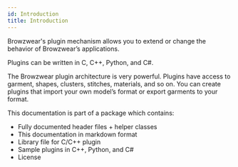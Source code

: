 ```yaml
---
id: Introduction
title: Introduction
---
```


Browzwear's plugin mechanism allows you to extend or change the behavior of Browzwear’s applications.  

Plugins can be written in C, C++, Python, and C#.

The Browzwear plugin architecture is very powerful. Plugins have access to garment, shapes, clusters, stitches, materials, and so on.  You can create plugins that import your own model’s format or export garments to your format.

This documentation is part of a package which contains:
* Fully documented header files + helper classes
* This documentation in markdown format
* Library file for C/C++ plugin
* Sample plugins in C++, Python, and C#
* License

